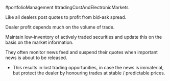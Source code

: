 #portfolioManagement #tradingCostAndElectronicMarkets 

Like all dealers post quotes to profit from bid-ask spread. 

Dealer profit depends much on the volume of trade. 

Maintain low-inventory of actively traded securities and update this on the basis on the market information. 

They often monitor news feed and suspend their quotes when important news is about to be released. 
- This results in lost trading opportunities, in case the news is immaterial, but protect the dealer by honouring trades at stable / predictable prices. 